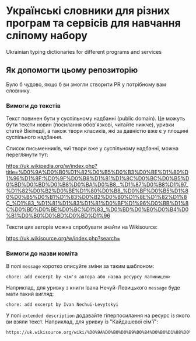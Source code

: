 # Українські словники для різних програм та сервісів для навчання сліпому набору
Ukrainian typing dictionaries for different programs and services

## Як допомогти цьому репозиторію
Було б чудово, якщо б ви змогли створити PR у потрібному вам словнику.

### Вимоги до текстів
Текст повинен бути у суспільному надбанні (public domain).
Це можуть бути тексти новин (посилання обов'язкові, читайте нижче), уривки статей Вікіпедії, а також твори класиків, які за давністю вже є у площині суспільного надбання.

Список письменників, чиї твори вже у суспільному надбанні, можна переглянути тут:

https://uk.wikipedia.org/w/index.php?title=%D0%9A%D0%B0%D1%82%D0%B5%D0%B3%D0%BE%D1%80%D1%96%D1%8F:%D0%9F%D0%B8%D1%81%D1%8C%D0%BC%D0%B5%D0%BD%D0%BD%D0%B8%D0%BA%D0%B8,_%D1%87%D0%B8%D1%97_%D1%82%D0%B2%D0%BE%D1%80%D0%B8_%D0%BF%D0%B5%D1%80%D0%B5%D0%B1%D1%83%D0%B2%D0%B0%D1%8E%D1%82%D1%8C_%D1%83_%D1%81%D1%83%D1%81%D0%BF%D1%96%D0%BB%D1%8C%D0%BD%D0%BE%D0%BC%D1%83_%D0%BD%D0%B0%D0%B4%D0%B1%D0%B0%D0%BD%D0%BD%D1%96

Тексти цих авторів можна спробувати знайти на Wikisource:

https://uk.wikisource.org/w/index.php?search=


### Вимоги до назви коміта
В полі `message` коротко описуйте зміни за таким шаблоном:
```
chore: add excerpt by <ім'я автора або назва ресурсу латиницею>
```
Наприклад, для уривку з книги Івана Нечуй-Левицького `message` буде мати такий вигляд:
```
chore: add excerpt by Ivan Nechui-Levytskyi
```

У полі `extended description` додавайте гіперпосилання на ресурс із якого ви взяли текст. Наприклад, для уривку із "Кайдашевої сім'ї":
```
https://uk.wikisource.org/wiki/%D0%9A%D0%B0%D0%B9%D0%B4%D0%B0%D1%88%D0%B5%D0%B2%D0%B0_%D1%81%D1%96%D0%BC%27%D1%8F/II
```         
